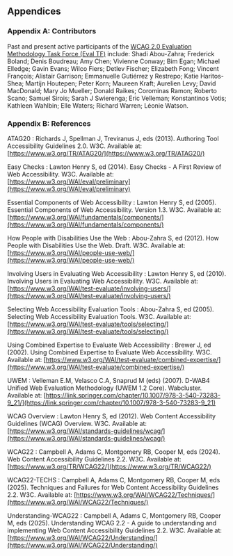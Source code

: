 ## Appendices

### Appendix A: Contributors

Past and present active participants of the [WCAG 2.0 Evaluation Methodology Task Force (Eval TF)](https://www.w3.org/WAI/ER/2011/eval/eval-tf) include: Shadi Abou-Zahra; Frederick Boland; Denis Boudreau; Amy Chen; Vivienne Conway; Bim Egan; Michael Elledge; Gavin Evans; Wilco Fiers; Detlev Fischer; Elizabeth Fong; Vincent François; Alistair Garrison; Emmanuelle Gutiérrez y Restrepo; Katie Haritos-Shea; Martijn Houtepen; Peter Korn; Maureen Kraft; Aurelien Levy; David MacDonald; Mary Jo Mueller; Donald Raikes; Corominas Ramon; Roberto Scano; Samuel Sirois; Sarah J Swierenga; Eric Velleman; Konstantinos Votis; Kathleen Wahlbin; Elle Waters; Richard Warren; Léonie Watson.

### Appendix B: References

ATAG20
: Richards J, Spellman J, Treviranus J, eds (2013). Authoring Tool Accessibility Guidelines 2.0. W3C. Available at: [https://www.w3.org/TR/ATAG20/](https://www.w3.org/TR/ATAG20/)

Easy Checks
: Lawton Henry S, ed (2014). Easy Checks - A First Review of Web Accessibility. W3C. Available at: [https://www.w3.org/WAI/eval/preliminary](https://www.w3.org/WAI/eval/preliminary)

Essential Components of Web Accessibility
: Lawton Henry S, ed (2005). Essential Components of Web Accessibility. Version 1.3. W3C. Available at: [https://www.w3.org/WAI/fundamentals/components/](https://www.w3.org/WAI/fundamentals/components/)

How People with Disabilities Use the Web
: Abou-Zahra S, ed (2012). How People with Disabilities Use the Web. Draft. W3C. Available at: [https://www.w3.org/WAI/people-use-web/](https://www.w3.org/WAI/people-use-web/)

Involving Users in Evaluating Web Accessibility
: Lawton Henry S, ed (2010). Involving Users in Evaluating Web Accessibility. W3C. Available at: [https://www.w3.org/WAI/test-evaluate/involving-users/](https://www.w3.org/WAI/test-evaluate/involving-users/)

Selecting Web Accessibility Evaluation Tools
: Abou-Zahra S, ed (2005). Selecting Web Accessibility Evaluation Tools. W3C. Available at: [https://www.w3.org/WAI/test-evaluate/tools/selecting/](https://www.w3.org/WAI/test-evaluate/tools/selecting/)

Using Combined Expertise to Evaluate Web Accessibility
: Brewer J, ed (2002). Using Combined Expertise to Evaluate Web Accessibility. W3C. Available at: [https://www.w3.org/WAI/test-evaluate/combined-expertise/](https://www.w3.org/WAI/test-evaluate/combined-expertise/)

UWEM
: Velleman E.M, Velasco C.A, Snaprud M (eds) (2007). D-WAB4 Unified Web Evaluation Methodology (UWEM 1.2 Core). Wabcluster. Available at: [https://link.springer.com/chapter/10.1007/978-3-540-73283-9_21/](https://link.springer.com/chapter/10.1007/978-3-540-73283-9_21)

WCAG Overview
: Lawton Henry S, ed (2012). Web Content Accessibility Guidelines (WCAG) Overview. W3C. Available at: [https://www.w3.org/WAI/standards-guidelines/wcag/](https://www.w3.org/WAI/standards-guidelines/wcag/)

WCAG22
: Campbell A, Adams C, Montgomery RB, Cooper M, eds (2024). Web Content Accessibility Guidelines 2.2. W3C. Available at: [https://www.w3.org/TR/WCAG22/](https://www.w3.org/TR/WCAG22/)

WCAG22-TECHS
: Campbell A, Adams C, Montgomery RB, Cooper M, eds (2025). Techniques and Failures for Web Content Accessibility Guidelines 2.2. W3C. Available at: [https://www.w3.org/WAI/WCAG22/Techniques/](https://www.w3.org/WAI/WCAG22/Techniques/)

Understanding-WCAG22
: Campbell A, Adams C, Montgomery RB, Cooper M, eds (2025). Understanding WCAG 2.2 - A guide to understanding and implementing Web Content Accessibility Guidelines 2.2. W3C. Available at: [https://www.w3.org/WAI/WCAG22/Understanding/](https://www.w3.org/WAI/WCAG22/Understanding/)